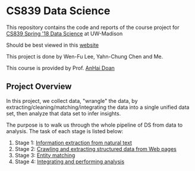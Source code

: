 # CS839 Data Science

This repository contains the code and reports of the course project for 
[CS839 Spring '18 Data Science](https://sites.google.com/site/anhaidgroup/courses/cs-838-spring-2018)
at UW-Madison

Should be best viewed in this [website](https://yuantinghsieh.github.io/CS-839-Data-Science)

This project is done by Wen-Fu Lee, Yahn-Chung Chen and Me.

This course is provided by Prof. [AnHai Doan](http://pages.cs.wisc.edu/~anhai/)

## Project Overview

In this project, we collect data, "wrangle" the data, 
by extracting/cleaning/matching/integrating the data into a single unified data set, 
then analyze that data set to infer insights.

The purpose is to walk us through the whole pipeline of DS from data to analysis.
The task of each stage is listed below:
1. Stage 1: [Information extraction from natural text](https://sites.google.com/site/anhaidgroup/courses/cs-838-spring-2018/project-description/stage-1)
2. Stage 2: [Crawling and extracting structured data from Web pages](https://sites.google.com/site/anhaidgroup/courses/cs-838-spring-2018/project-description/stage-2)
3. Stage 3: [Entity matching](https://sites.google.com/site/anhaidgroup/courses/cs-838-spring-2018/project-description/stage-3)
4. Stage 4: [Integrating and performing analysis](https://sites.google.com/site/anhaidgroup/courses/cs-838-spring-2018/project-description/stage-4)

